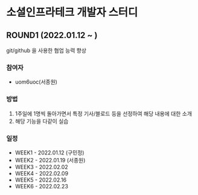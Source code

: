 # 소셜인프라테크 개발자 스터디

## ROUND1 (2022.01.12 ~ )

git/github 을 사용한 협업 능력 향상

### 참여자

- uom6uoc(서종원)

### 방법

1. 1주일에 1명씩 돌아가면서 특정 기사/블로드 등을 선정하여 해당 내용에 대한 소개
2. 해당 기능을 다같이 실습

### 일정

- WEEK1 - 2022.01.12 (구민정)
- WEEK2 - 2022.01.19 (서종원)
- WEEK3 - 2022.02.02
- WEEK4 - 2022.02.09
- WEEK5 - 2022.02.16
- WEEK6 - 2022.02.23
